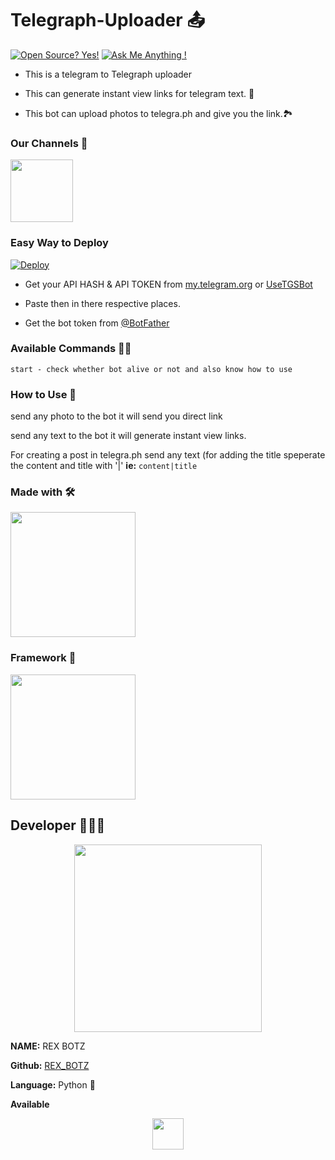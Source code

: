 # Telegraph-Uploader 📤

[![Open Source? Yes!](https://badgen.net/badge/Open%20Source%20%3F/Yes%21/blue?icon=github)](https://github.com/Ns-AnoNymouS/Telegraph-Uploader)
[![Ask Me Anything !](https://img.shields.io/badge/Ask%20me-anything-1abc9c.svg)](https://telegram.dog/Ns_AnoNymouS)

- This is a telegram to Telegraph uploader

- This can generate instant view links for telegram text. 🔗

- This bot can upload photos to telegra.ph and give you the link.🏞

### Our Channels 🧾
[<p align="left"><img src="https://telegra.ph/file/7156f0a83260d2873e8ba.jpg" width="100">](https://telegram.dog/REX_BOTZ)


### Easy Way to Deploy

[![Deploy](https://www.herokucdn.com/deploy/button.svg)](https://heroku.com/deploy?template=https://github.com/REX-BOTZ/Telegraph-Uploader)

- Get your API HASH & API TOKEN from [my.telegram.org](https://my.telegram.org/auth?to=apps) or [UseTGSBot](https://telegram.dog/UseTGSBot)

- Paste then in there respective places. 

- Get the bot token from [@BotFather](https://t.me/BotFather)

### Available Commands 👨‍✈️
``` 
start - check whether bot alive or not and also know how to use
```

### How to Use 🤔
send any photo to the bot it will send you direct link<br>

send any text to the bot it will generate instant view links.<br>

For creating a post in telegra.ph send any text (for adding the title speperate the content and title with '|' 
**ie:** `content|title`

### Made with 🛠
<p align="left"><img src="https://telegra.ph/file/3c66b18c5b7829b8c70b7.jpg" width="200">


### Framework 🧰
[<p align="left"><img src="https://telegra.ph/file/0590c398350a15238b9eb.png" width="200">](https://docs.pyrogram.org/)


## Developer 👨🏻‍💻

[<p align="center">
<img src="https://telegra.ph/file/26eccc11250d7b5bd0cc2.jpg" width="300">](https://telegram.dog/Ns_AnoNymouS)

**NAME:** REX BOTZ <br>

**Github:** [REX_BOTZ](https://github.com/REX_BOTZ) <br>

**Language:** Python 🐍 <br>

**Available**[<p align="center">
<img src="https://telegra.ph/file/26eccc11250d7b5bd0cc2.jpg" width="50">](https://telegram.dog/REX_BOTZ)


